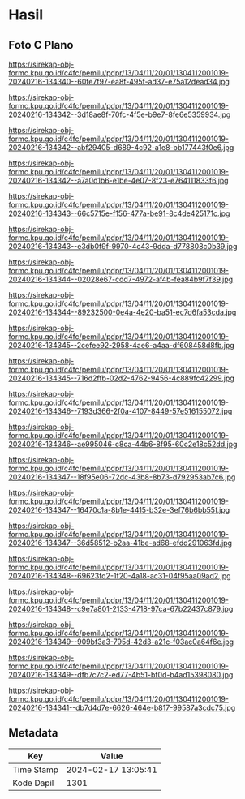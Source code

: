# Hasil

## Foto C Plano

https://sirekap-obj-formc.kpu.go.id/c4fc/pemilu/pdpr/13/04/11/20/01/1304112001019-20240216-134340--60fe7f97-ea8f-495f-ad37-e75a12dead34.jpg

https://sirekap-obj-formc.kpu.go.id/c4fc/pemilu/pdpr/13/04/11/20/01/1304112001019-20240216-134342--3d18ae8f-70fc-4f5e-b9e7-8fe6e5359934.jpg

https://sirekap-obj-formc.kpu.go.id/c4fc/pemilu/pdpr/13/04/11/20/01/1304112001019-20240216-134342--abf29405-d689-4c92-a1e8-bb177443f0e6.jpg

https://sirekap-obj-formc.kpu.go.id/c4fc/pemilu/pdpr/13/04/11/20/01/1304112001019-20240216-134342--a7a0d1b6-e1be-4e07-8f23-e764111833f6.jpg

https://sirekap-obj-formc.kpu.go.id/c4fc/pemilu/pdpr/13/04/11/20/01/1304112001019-20240216-134343--66c5715e-f156-477a-be91-8c4de425171c.jpg

https://sirekap-obj-formc.kpu.go.id/c4fc/pemilu/pdpr/13/04/11/20/01/1304112001019-20240216-134343--e3db0f9f-9970-4c43-9dda-d778808c0b39.jpg

https://sirekap-obj-formc.kpu.go.id/c4fc/pemilu/pdpr/13/04/11/20/01/1304112001019-20240216-134344--02028e67-cdd7-4972-af4b-fea84b9f7f39.jpg

https://sirekap-obj-formc.kpu.go.id/c4fc/pemilu/pdpr/13/04/11/20/01/1304112001019-20240216-134344--89232500-0e4a-4e20-ba51-ec7d6fa53cda.jpg

https://sirekap-obj-formc.kpu.go.id/c4fc/pemilu/pdpr/13/04/11/20/01/1304112001019-20240216-134345--2cefee92-2958-4ae6-a4aa-df608458d8fb.jpg

https://sirekap-obj-formc.kpu.go.id/c4fc/pemilu/pdpr/13/04/11/20/01/1304112001019-20240216-134345--716d2ffb-02d2-4762-9456-4c889fc42299.jpg

https://sirekap-obj-formc.kpu.go.id/c4fc/pemilu/pdpr/13/04/11/20/01/1304112001019-20240216-134346--7193d366-2f0a-4107-8449-57e516155072.jpg

https://sirekap-obj-formc.kpu.go.id/c4fc/pemilu/pdpr/13/04/11/20/01/1304112001019-20240216-134346--ae995046-c8ca-44b6-8f95-60c2e18c52dd.jpg

https://sirekap-obj-formc.kpu.go.id/c4fc/pemilu/pdpr/13/04/11/20/01/1304112001019-20240216-134347--18f95e06-72dc-43b8-8b73-d792953ab7c6.jpg

https://sirekap-obj-formc.kpu.go.id/c4fc/pemilu/pdpr/13/04/11/20/01/1304112001019-20240216-134347--16470c1a-8b1e-4415-b32e-3ef76b6bb55f.jpg

https://sirekap-obj-formc.kpu.go.id/c4fc/pemilu/pdpr/13/04/11/20/01/1304112001019-20240216-134347--36d58512-b2aa-41be-ad68-efdd291063fd.jpg

https://sirekap-obj-formc.kpu.go.id/c4fc/pemilu/pdpr/13/04/11/20/01/1304112001019-20240216-134348--69623fd2-1f20-4a18-ac31-04f95aa09ad2.jpg

https://sirekap-obj-formc.kpu.go.id/c4fc/pemilu/pdpr/13/04/11/20/01/1304112001019-20240216-134348--c9e7a801-2133-4718-97ca-67b22437c879.jpg

https://sirekap-obj-formc.kpu.go.id/c4fc/pemilu/pdpr/13/04/11/20/01/1304112001019-20240216-134349--909bf3a3-795d-42d3-a21c-f03ac0a64f6e.jpg

https://sirekap-obj-formc.kpu.go.id/c4fc/pemilu/pdpr/13/04/11/20/01/1304112001019-20240216-134349--dfb7c7c2-ed77-4b51-bf0d-b4ad15398080.jpg

https://sirekap-obj-formc.kpu.go.id/c4fc/pemilu/pdpr/13/04/11/20/01/1304112001019-20240216-134341--db7d4d7e-6626-464e-b817-99587a3cdc75.jpg


## Metadata

| Key        | Value               |
| ---------- | ------------------- |
| Time Stamp | 2024-02-17 13:05:41 |
| Kode Dapil | 1301                |



